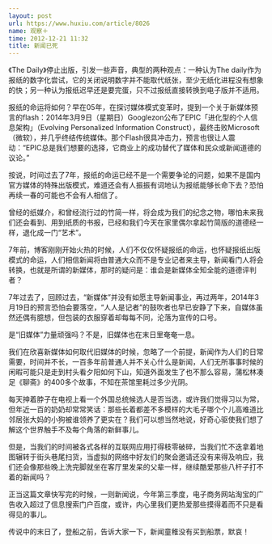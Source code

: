 ```yaml
---
layout: post
url: https://www.huxiu.com/article/8026
name: 观察＋
time: 2012-12-21 11:32
title: 新闻已死
---
```

《The Daily》停止出版，引发一些声音，典型的两种观点：一种认为The daily作为报纸的数字化尝试，它的关闭说明数字并不能取代纸张，至少无纸化进程没有想象的快；另一种认为报纸迟早还是要完蛋，只不过报纸直接转换到电子版并不适用。

报纸的命运将如何？早在05年，在探讨媒体模式变革时，提到一个关于新媒体预言的flash：2014年3月9日（星期日）Googlezon公布了EPIC「进化型的个人信息架构」（Evolving Personalized Information Construct），最终击败Microsoft（微软），并几乎终结传统媒体。那个Flash很具冲击力，预言也很让人震动：“EPIC总是我们想要的选择，它商业上的成功替代了媒体和民众或新闻道德的议论。”

按说，时间过去了7年，报纸的命运已经不是一个需要争论的问题，如果不是国内官方媒体的特殊出版模式，难道还会有人振振有词地认为报纸能够长命下去？恐怕再续一春的可能也不会有人相信了。

曾经的纸媒介，和曾经流行过的竹简一样，将会成为我们的纪念之物，哪怕未来我们还会看到、用到纸质的书报，已经和我们今天在家里偶尔拿起竹简版的道德经一样，退化成一门“艺术”。

7年前，博客刚刚开始火热的时候，人们不仅仅怀疑报纸的命运，也怀疑报纸出版模式的命运，人们相信新闻将由普通大众而不是专业记者来主导，新闻看门人将会转换，也就是所谓的新媒体，那时的疑问是：谁会是新媒体全知全能的道德评判者？

7年过去了，回顾过去，“新媒体”并没有如愿主导新闻事业，再过两年，2014年3月19日的预言恐怕会要落空，“人人是记者”的鼓吹者也早已安静了下来，自媒体虽然还偶有臆想，但包装的衣服穿着却每每不同，沦落为宣传的口号。

是“旧媒体”力量顽强吗？不是，旧媒体也在末日里奄奄一息。

我们在欣喜新媒体如何取代旧媒体的时候，忽略了一个前提，新闻作为人们的日常需要，时间并不长，一百多年前普通人并不关心什么是新闻，人们无所事事时候的闲暇可能只是走到村头看夕阳如何下山，知道外面发生了也不那么容易，蒲松林凑足《聊斋》的400多个故事，不知在茶馆里耗过多少光阴。

每天抻着脖子在电视上看一个外国总统候选人是否当选，或许我们觉得习以为常，但年近一百的奶奶却常常笑话：那些长着都差不多模样的大毛子哪个个儿高难道比邻居张大妈的小狗被谁领养了更实在？我们可以想当然地说，好奇心驱使我们想了解这个世界触手不及每个角落的新鲜事儿。

但是，当我们的时间被各式各样的互联网应用打得枝零破碎，当我们忙不迭拿着地图辗转于街头巷尾扫货，当虚拟的网络中好友们的聚会邀请还没有来得及响应，我们还会像那些晚上洗完脚就坐在客厅里发呆的父辈一样，继续酷爱那些八杆子打不着的新闻吗？

正当这篇文章快写完的时候，一则新闻说，今年第三季度，电子商务网站淘宝的广告收入超过了信息搜索门户百度，或许，内心里我们更热爱那些摸得着而不只是看得见的事儿。

传说中的末日了，登船之前，告诉大家一下，新闻童稚没有买到船票，默哀！

